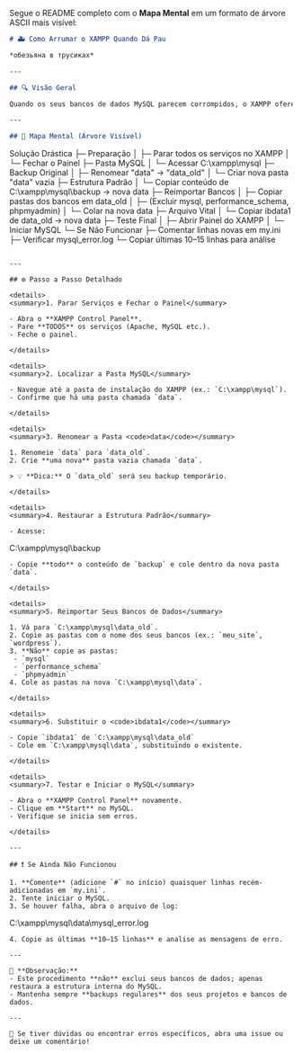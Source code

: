 Segue o README completo com o **Mapa Mental** em um formato de árvore ASCII mais visível:

```markdown
# 🚑 Como Arrumar o XAMPP Quando Dá Pau

*обезьяна в трусиках*

---

## 🔍 Visão Geral

Quando os seus bancos de dados MySQL parecem corrompidos, o XAMPP oferece uma pasta de backup que pode restaurar o estado inicial sem perder seus dados. Siga os passos com atenção!

---

## 🧠 Mapa Mental (Árvore Visível)

```

Solução Drástica
├─ Preparação
│   ├─ Parar todos os serviços no XAMPP
│   └─ Fechar o Painel
├─ Pasta MySQL
│   └─ Acessar C:\xampp\mysql
├─ Backup Original
│   ├─ Renomear "data" → "data\_old"
│   └─ Criar nova pasta "data" vazia
├─ Estrutura Padrão
│   └─ Copiar conteúdo de C:\xampp\mysql\backup → nova data
├─ Reimportar Bancos
│   ├─ Copiar pastas dos bancos em data\_old
│   ├─ (Excluir mysql, performance\_schema, phpmyadmin)
│   └─ Colar na nova data
├─ Arquivo Vital
│   └─ Copiar ibdata1 de data\_old → nova data
├─ Teste Final
│   ├─ Abrir Painel do XAMPP
│   └─ Iniciar MySQL
└─ Se Não Funcionar
├─ Comentar linhas novas em my.ini
├─ Verificar mysql\_error.log
└─ Copiar últimas 10–15 linhas para análise

```

---

## ⚙️ Passo a Passo Detalhado

<details>
<summary>1. Parar Serviços e Fechar o Painel</summary>

- Abra o **XAMPP Control Panel**.  
- Pare **TODOS** os serviços (Apache, MySQL etc.).  
- Feche o painel.

</details>

<details>
<summary>2. Localizar a Pasta MySQL</summary>

- Navegue até a pasta de instalação do XAMPP (ex.: `C:\xampp\mysql`).  
- Confirme que há uma pasta chamada `data`.

</details>

<details>
<summary>3. Renomear a Pasta <code>data</code></summary>

1. Renomeie `data` para `data_old`.  
2. Crie **uma nova** pasta vazia chamada `data`.  

> 💡 **Dica:** O `data_old` será seu backup temporário.

</details>

<details>
<summary>4. Restaurar a Estrutura Padrão</summary>

- Acesse:  
```

C:\xampp\mysql\backup

```
- Copie **todo** o conteúdo de `backup` e cole dentro da nova pasta `data`.

</details>

<details>
<summary>5. Reimportar Seus Bancos de Dados</summary>

1. Vá para `C:\xampp\mysql\data_old`.  
2. Copie as pastas com o nome dos seus bancos (ex.: `meu_site`, `wordpress`).  
3. **Não** copie as pastas:  
 - `mysql`  
 - `performance_schema`  
 - `phpmyadmin`  
4. Cole as pastas na nova `C:\xampp\mysql\data`.

</details>

<details>
<summary>6. Substituir o <code>ibdata1</code></summary>

- Copie `ibdata1` de `C:\xampp\mysql\data_old`  
- Cole em `C:\xampp\mysql\data`, substituindo o existente.

</details>

<details>
<summary>7. Testar e Iniciar o MySQL</summary>

- Abra o **XAMPP Control Panel** novamente.  
- Clique em **Start** no MySQL.  
- Verifique se inicia sem erros.

</details>

---

## ❗️ Se Ainda Não Funcionou

1. **Comente** (adicione `#` no início) quaisquer linhas recém-adicionadas em `my.ini`.  
2. Tente iniciar o MySQL.  
3. Se houver falha, abra o arquivo de log:  
```

C:\xampp\mysql\data\mysql\_error.log

```
4. Copie as últimas **10–15 linhas** e analise as mensagens de erro.

---

📝 **Observação:**  
- Este procedimento **não** exclui seus bancos de dados; apenas restaura a estrutura interna do MySQL.  
- Mantenha sempre **backups regulares** dos seus projetos e bancos de dados.

---

💬 Se tiver dúvidas ou encontrar erros específicos, abra uma issue ou deixe um comentário!
```
